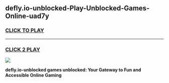 
## defly.io-unblocked-Play-Unblocked-Games-Online-uad7y
<h3>
<a href="https://premium76.site?title=defly.io-unblocked&ref=24A">CLICK TO PLAY</a></h3>
<hr>

<h3>
<a href="https://premium76.site?title=defly.io-unblocked&ref=24A">CLICK 2 PLAY</a>
  
</h3>

<a href="https://premium76.site?title=defly.io-unblocked&ref=24A"><img src="https://clearcache.store/games.png"></a>


**defly.io-unblocked games unblocked: Your Gateway to Fun and Accessible Online Gaming**
